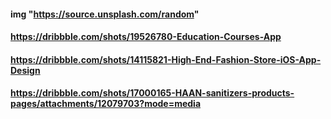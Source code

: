 #### img "https://source.unsplash.com/random"

#### https://dribbble.com/shots/19526780-Education-Courses-App

#### https://dribbble.com/shots/14115821-High-End-Fashion-Store-iOS-App-Design

#### https://dribbble.com/shots/17000165-HAAN-sanitizers-products-pages/attachments/12079703?mode=media
